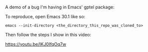 A demo of a bug I'm having in Emacs' gptel package:

To reproduce, open Emacs 30.1 like so:

`emacs --init-directory <the_directory_this_repo_was_cloned_to>`

Then follow the steps I show in this video:

https://youtu.be/IKJ0IfqOq7w
